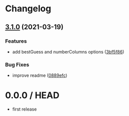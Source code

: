 # Changelog

## [3.1.0](https://github.com/cheminfo/xy-parser/compare/v3.0.0...v3.1.0) (2021-03-19)


### Features

* add bestGuess and numberColumns options ([3bf5f86](https://github.com/cheminfo/xy-parser/commit/3bf5f8687d67b5c34921a11f184214d056ba4383))


### Bug Fixes

* improve readme ([0889efc](https://github.com/cheminfo/xy-parser/commit/0889efce4a4ef27ab58bd685442066a9fe8ef449))

0.0.0 / HEAD
============

* first release
